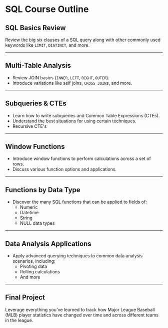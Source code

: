 # SQL Course Outline

## SQL Basics Review
Review the big six clauses of a SQL query along with other commonly used keywords like `LIMIT`, `DISTINCT`, and more.

---

## Multi-Table Analysis
- Review JOIN basics (`INNER`, `LEFT`, `RIGHT`, `OUTER`).
- Introduce variations like self joins, `CROSS JOIN`s, and more.

---

## Subqueries & CTEs
- Learn how to write subqueries and Common Table Expressions (CTEs).
- Understand the best situations for using certain techniques.
- Recursive CTE's
---

## Window Functions
- Introduce window functions to perform calculations across a set of rows.
- Discuss various function options and applications.

---

## Functions by Data Type
- Discover the many SQL functions that can be applied to fields of:
  - Numeric
  - Datetime
  - String
  - NULL data types

---

## Data Analysis Applications
- Apply advanced querying techniques to common data analysis scenarios, including:
  - Pivoting data
  - Rolling calculations
  - And more

---

## Final Project
Leverage everything you've learned to track how Major League Baseball (MLB) player statistics have changed over time and across different teams in the league.
